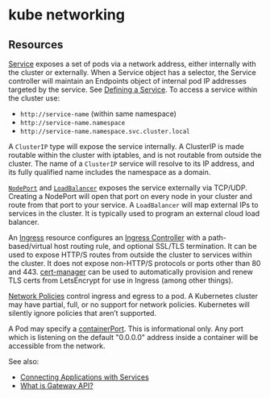 # kube networking

## Resources

[Service](https://kubernetes.io/docs/concepts/services-networking/) exposes a set of pods via a network address, either internally with the cluster or externally. When a Service object has a selector, the Service controller will maintain an Endpoints object of internal pod IP addresses targeted by the service. See [Defining a Service](https://kubernetes.io/docs/concepts/services-networking/service/#defining-a-service). To access a service within the cluster use:

- `http://service-name` (within same namespace)
- `http://service-name.namespace`
- `http://service-name.namespace.svc.cluster.local`

A `ClusterIP` type will expose the service internally. A ClusterIP is made routable within the cluster with iptables, and is not routable from outside the cluster. The name of a `ClusterIP` service will resolve to its IP address, and its fully qualified name includes the namespace as a domain.

[`NodePort`](https://kubernetes.io/docs/concepts/services-networking/service/#type-nodeport) and [`LoadBalancer`](https://kubernetes.io/docs/concepts/services-networking/service/#loadbalancer) exposes the service externally via TCP/UDP. Creating a NodePort will open that port on every node in your cluster and route from that port to your service. A `LoadBalancer` will map external IPs to services in the cluster. It is typically used to program an external cloud load balancer.

An [Ingress](https://kubernetes.io/docs/concepts/services-networking/ingress/) resource configures an [Ingress Controller](https://kubernetes.io/docs/concepts/services-networking/ingress-controllers/) with a path-based/virtual host routing rule, and optional SSL/TLS termination. It can be used to expose HTTP/S routes from outside the cluster to services within the cluster. It does not expose non-HTTP/S protocols or ports other than 80 and 443. [cert-manager](https://github.com/cert-manager/cert-manager) can be used to automatically provision and renew TLS certs from LetsEncrypt for use in Ingress (among other things).

[Network Policies](https://kubernetes.io/docs/concepts/services-networking/network-policies/) control ingress and egress to a pod. A Kubernetes cluster may have partial, full, or no support for network policies. Kubernetes will silently ignore policies that aren’t supported.

A Pod may specify a [containerPort](https://kubernetes.io/docs/reference/kubernetes-api/workload-resources/pod-v1/#ports). This is informational only. Any port which is listening on the default "0.0.0.0" address inside a container will be accessible from the network.

See also:

- [Connecting Applications with Services](https://kubernetes.io/docs/concepts/services-networking/connect-applications-service/)
- [What is Gateway API? ](https://kubernetes.io/blog/2022/07/13/gateway-api-graduates-to-beta/#what-is-gateway-api)
